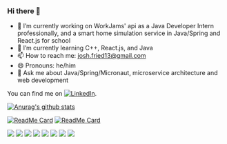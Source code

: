 
### Hi there 👋
- 🔭 I’m currently working on WorkJams' api as a Java Developer Intern professionally, and a smart home simulation service in Java/Spring and React.js for school
- 🌱 I’m currently learning C++, React.js, and Java
- 📫 How to reach me: josh.fried13@gmail.com
- 😄 Pronouns: he/him
- 💬 Ask me about Java/Spring/Micronaut, microservice architecture and web development
<!-- Actual text -->

You can find me on [![LinkedIn][2.2]][2].

<!-- Icons -->

[2.2]: https://raw.githubusercontent.com/MartinHeinz/MartinHeinz/master/linkedin-3-16.png (LinkedIn icon without padding)

<!-- Links to your social media accounts -->

[2]: https://www.linkedin.com/in/josh-fried/



<!-- Icons
**JoshFried/JoshFried** is a ✨ _special_ ✨ repository because its `README.md` (this file) appears on your GitHub profile.


Here are some ideas to get you started:
- 👯 I’m looking to collaborate on ...
- 🤔 I’m looking for help with ...

 ...
 [![Top Langs](https://github-readme-stats.vercel.app/api/top-langs/?username=JoshFried&count_private=true&theme=dark&count=10)](https://github.com/anuraghazra/github-readme-stats)

-->

[![Anurag's github stats](https://github-readme-stats.vercel.app/api?username=joshfried&count_private=true&show_icons=true&theme=dark)](https://github.com/anuraghazra/github-readme-stats)

[![ReadMe Card](https://github-readme-stats.vercel.app/api/pin/?username=joshfried&repo=soen341&theme=dark)](https://github.com/anuraghazra/github-readme-stats)
[![ReadMe Card](https://github-readme-stats.vercel.app/api/pin/?username=joshfried&repo=curiosity&theme=dark)](https://github.com/anuraghazra/github-readme-stats)

![](https://img.shields.io/badge/Editor-IntelliJ-informational?style=flat&logo=<LOGO_NAME>&logoColor=white&color=2bbc8a)
![](https://img.shields.io/badge/<Code>-<Java>-informational?style=flat&logo=<LOGO_NAME>&logoColor=white&color=2bbc8a)
![](https://img.shields.io/badge/<Code>-<React>-informational?style=flat&logo=<LOGO_NAME>&logoColor=white&color=2bbc8a)
![](https://img.shields.io/badge/<Code>-<Python>-informational?style=flat&logo=<LOGO_NAME>&logoColor=white&color=2bbc8a)
![](https://img.shields.io/badge/<Shell>-<zsh>-informational?style=flat&logo=<LOGO_NAME>&logoColor=white&color=2bbc8a)
![](https://img.shields.io/badge/<Tools>-<Cassandra>-informational?style=flat&logo=<LOGO_NAME>&logoColor=white&color=2bbc8a)
![](https://img.shields.io/badge/<Tools>-<MySQL>-informational?style=flat&logo=<LOGO_NAME>&logoColor=white&color=2bbc8a)
![](https://img.shields.io/badge/<Tools>-<PostgreSQL>-informational?style=flat&logo=<LOGO_NAME>&logoColor=white&color=2bbc8a)





<!--

&#12288; (linebreak)
<!--
// can add c ustom skills here  can find more styles at shields.io and icons at simpleicons.org

-->
</div>
